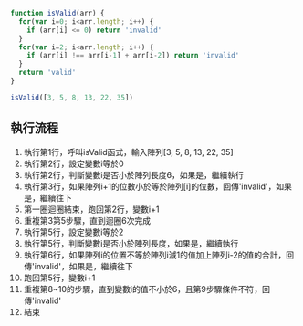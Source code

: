 ``` js
function isValid(arr) {
  for(var i=0; i<arr.length; i++) {
    if (arr[i] <= 0) return 'invalid'
  }
  for(var i=2; i<arr.length; i++) {
    if (arr[i] !== arr[i-1] + arr[i-2]) return 'invalid'
  }
  return 'valid'
}

isValid([3, 5, 8, 13, 22, 35])
```

## 執行流程
1. 執行第1行，呼叫isValid函式，輸入陣列[3, 5, 8, 13, 22, 35]
2. 執行第2行，設定變數i等於0
3. 執行第2行，判斷變數i是否小於陣列長度6，如果是，繼續執行
4. 執行第3行，如果陣列i+1的位數小於等於陣列[i]的位數，回傳'invalid'，如果是，繼續往下
5. 第一圈迴圈結束，跑回第2行，變數i+1
6. 重複第3第5步驟，直到迴圈6次完成
7. 執行第5行，設定變數i等於2
8. 執行第5行，判斷變數i是否小於陣列長度，如果是，繼續執行
9. 執行第6行，如果陣列i的位置不等於陣列i減1的值加上陣列i-2的值的合計，回傳'invalid'，如果是，繼續往下
10. 跑回第5行，變數i+1 
11. 重複第8~10的步驟，直到變數i的值不小於6，且第9步驟條件不符，回傳'invalid' 
12. 結束